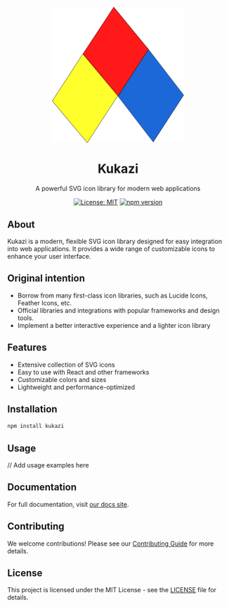 

<p align="center">
  <a href="https://github.com/ChenHaoJie9527/kukazi">
    <img src="./assets/kukazi-logo.svg" alt="Kukazi Logo" width="300" height="auto">
  </a>
</p>

<h1 align="center">Kukazi</h1>

<p align="center">
  A powerful SVG icon library for modern web applications
</p>
<p align="center">
  <a href="https://github.com/ChenHaoJie9527/kukazi/blob/main/LICENSE"><img src="https://img.shields.io/badge/License-MIT-yellow.svg" alt="License: MIT"></a>
  <a href="https://www.npmjs.com/package/kukazi">
    <img src="https://img.shields.io/npm/v/kukazi" alt="npm version">
  </a>
</p>


## About

Kukazi is a modern, flexible SVG icon library designed for easy integration into web applications. It provides a wide range of customizable icons to enhance your user interface.

## Original intention

- Borrow from many first-class icon libraries, such as Lucide Icons, Feather Icons, etc.
- Official libraries and integrations with popular frameworks and design tools.
- Implement a better interactive experience and a lighter icon library

## Features

- Extensive collection of SVG icons
- Easy to use with React and other frameworks
- Customizable colors and sizes
- Lightweight and performance-optimized

## Installation

```bash
npm install kukazi
```

## Usage

// Add usage examples here

## Documentation

For full documentation, visit [our docs site](https://kukazi-docs.example.com).

## Contributing

We welcome contributions! Please see our [Contributing Guide](CONTRIBUTING.md) for more details.

## License

This project is licensed under the MIT License - see the [LICENSE](LICENSE) file for details.
